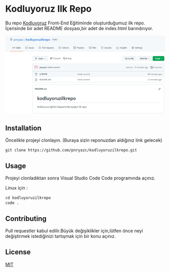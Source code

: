 # Kodluyoruz Ilk Repo
Bu repo [Kodluyoruz](https://www.kodluyoruz.org/) Front-End Eğitiminde oluşturduğumuz ilk repo. İçerisinde bir adet README dosyası,bir adet de index.html barındırıyor.

![Image](https://github.com/pnryazc/kodluyoruzilkrepo/blob/main/kodluyoruzilkrepo.PNG)


## Installation
Öncelikle projeyi clonlayın. (Buraya sizin reponuzdan aldığınız link gelecek)

```
git clone https://github.com/pnryazc/kodluyoruzilkrepo.git
```

## Usage
Projeyi clonladıktan sonra Visual Studio Code  Code programında açınız.

Linux için :

```
cd kodluyoruzilkrepo
code .
```

## Contributing
Pull requestler kabul edilir.Büyük değişiklikler için,lütfen önce neyi değiştirmek istediğinizi tartışmak için bir konu açınız.

## License
[MIT](https://choosealicense.com/licenses/mit/)







